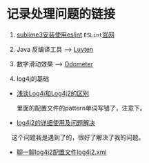 # 记录处理问题的链接
1. [sublime3安装使用eslint](http://blog.csdn.net/gdp12315_gu/article/details/53994029) `ESLint`[官网](https://eslint.org/)

2. Java 反编译工具 --> [Luyten](https://github.com/deathmarine/Luyten)

3. 数字滑动效果 --> [Odometer](http://github.hubspot.com/odometer/)

4. log4j的基础
  - [浅谈Log4j和Log4j2的区别](http://blog.csdn.net/fangaohua200/article/details/53561718) 
 
    里面的配置文件的pattern单词写错了，注意下。
  - [log4j2的详细使用及问题解决](http://blog.csdn.net/win7system/article/details/70243502)
 
    这个问题我是遇到了的，很好了解决了我的问题。
  - [聊一聊log4j2配置文件log4j2.xml](https://www.cnblogs.com/hafiz/p/6170702.html)
